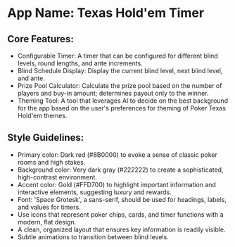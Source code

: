 # **App Name**: Texas Hold'em Timer

## Core Features:

- Configurable Timer: A timer that can be configured for different blind levels, round lengths, and ante increments.
- Blind Schedule Display: Display the current blind level, next blind level, and ante.
- Prize Pool Calculator: Calculate the prize pool based on the number of players and buy-in amount; determines payout only to the winner.
- Theming Tool: A tool that leverages AI to decide on the best background for the app based on the user's preferences for theming of Poker Texas Hold'em themes.

## Style Guidelines:

- Primary color: Dark red (#8B0000) to evoke a sense of classic poker rooms and high stakes.
- Background color: Very dark gray (#222222) to create a sophisticated, high-contrast environment.
- Accent color: Gold (#FFD700) to highlight important information and interactive elements, suggesting luxury and rewards.
- Font: 'Space Grotesk', a sans-serif, should be used for headings, labels, and values for timers.
- Use icons that represent poker chips, cards, and timer functions with a modern, flat design.
- A clean, organized layout that ensures key information is readily visible.
- Subtle animations to transition between blind levels.